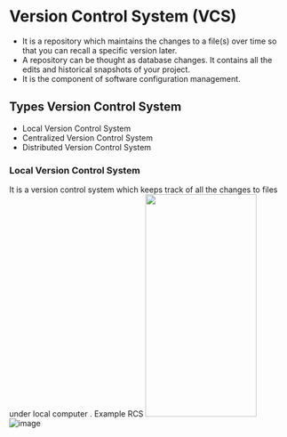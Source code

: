 # Version Control System (VCS)

- It is a repository which maintains the changes to a file(s) over time so that you can recall a specific version later.
- A repository can be thought as database changes. It contains all the edits and historical snapshots of your project.
- It is the component of  software configuration management.
##  Types Version Control System

- Local Version Control System
- Centralized Version Control System
- Distributed Version Control System

### Local Version Control System

It is a version  control system which keeps track of  all the changes to files under local computer . Example RCS
<img src="https://camo.githubusercontent.com/..." data-canonical-src="https://user-images.githubusercontent.com/84008107/118846995-e47a2400-b8ea-11eb-8f1a-fea8e55bdb11.png" width="200" height="400" />
![image](https://user-images.githubusercontent.com/84008107/118846995-e47a2400-b8ea-11eb-8f1a-fea8e55bdb11.png)



 
